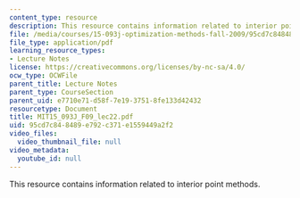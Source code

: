 ```yaml
---
content_type: resource
description: This resource contains information related to interior point methods.
file: /media/courses/15-093j-optimization-methods-fall-2009/95cd7c848489e792c371e1559449a2f2_MIT15_093J_F09_lec22.pdf
file_type: application/pdf
learning_resource_types:
- Lecture Notes
license: https://creativecommons.org/licenses/by-nc-sa/4.0/
ocw_type: OCWFile
parent_title: Lecture Notes
parent_type: CourseSection
parent_uid: e7710e71-d58f-7e19-3751-8fe133d42432
resourcetype: Document
title: MIT15_093J_F09_lec22.pdf
uid: 95cd7c84-8489-e792-c371-e1559449a2f2
video_files:
  video_thumbnail_file: null
video_metadata:
  youtube_id: null
---
```

This resource contains information related to interior point methods.